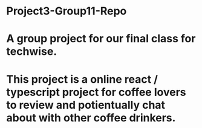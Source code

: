 # Project3-Group11-Repo



# A group project for our final class for techwise. 

# This project is a online react / typescript project for coffee lovers to review and potientually chat about with other coffee drinkers.